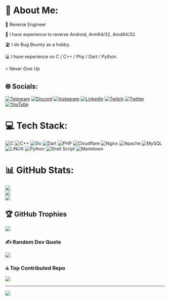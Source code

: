 # 💫 About Me:
🔭 Reverse Engineer

🧠 I have experience to reverse Android, Arm64/32, Amd64/32.

🏖 I do Bug Bounty as a hobby.

💻 I have experience on C / C++ / Php / Dart / Python.

⚡️ Never Give Up


## 🌐 Socials:
[![Telegram](https://img.shields.io/badge/Telegram-%232CA5E0.svg?logo=telegram&style=for-the-badg&logoColor=white)](https://t.me/SafaSafari) [![Discord](https://img.shields.io/badge/Discord-%237289DA.svg?logo=discord&logoColor=white)](https://discord.gg/SafaSafari) [![Instagram](https://img.shields.io/badge/Instagram-%23E4405F.svg?logo=Instagram&logoColor=white)](https://instagram.com/SafaSafari.ss) [![LinkedIn](https://img.shields.io/badge/LinkedIn-%230077B5.svg?logo=linkedin&logoColor=white)](https://linkedin.com/in/safasafari) [![Twitch](https://img.shields.io/badge/Twitch-%239146FF.svg?logo=Twitch&logoColor=white)](https://twitch.tv/SafaSafari) [![Twitter](https://img.shields.io/badge/Twitter-%231DA1F2.svg?logo=Twitter&logoColor=white)](https://twitter.com/SafaSafari3) [![YouTube](https://img.shields.io/badge/YouTube-%23FF0000.svg?logo=YouTube&logoColor=white)](https://youtube.com/@SafaSafari) 

# 💻 Tech Stack:
![C](https://img.shields.io/badge/c-%2300599C.svg?style=for-the-badge&logo=c&logoColor=white) ![C++](https://img.shields.io/badge/c++-%2300599C.svg?style=for-the-badge&logo=c%2B%2B&logoColor=white) ![Go](https://img.shields.io/badge/go-%2300ADD8.svg?style=for-the-badge&logo=go&logoColor=white) ![Dart](https://img.shields.io/badge/dart-%230175C2.svg?style=for-the-badge&logo=dart&logoColor=white) ![PHP](https://img.shields.io/badge/php-%23777BB4.svg?style=for-the-badge&logo=php&logoColor=white) ![Cloudflare](https://img.shields.io/badge/Cloudflare-F38020?style=for-the-badge&logo=Cloudflare&logoColor=white) ![Nginx](https://img.shields.io/badge/nginx-%23009639.svg?style=for-the-badge&logo=nginx&logoColor=white) ![Apache](https://img.shields.io/badge/apache-%23D42029.svg?style=for-the-badge&logo=apache&logoColor=white) ![MySQL](https://img.shields.io/badge/mysql-%2300f.svg?style=for-the-badge&logo=mysql&logoColor=white) ![LINUX](https://img.shields.io/badge/Linux-FCC624?style=for-the-badge&logo=linux&logoColor=black) ![Python](https://img.shields.io/badge/python-3670A0?style=for-the-badge&logo=python&logoColor=ffdd54) ![Shell Script](https://img.shields.io/badge/shell_script-%23121011.svg?style=for-the-badge&logo=gnu-bash&logoColor=white) ![Markdown](https://img.shields.io/badge/markdown-%23000000.svg?style=for-the-badge&logo=markdown&logoColor=white)
# 📊 GitHub Stats:
![](https://github-readme-stats.vercel.app/api?username=SafaSafari&theme=dark&hide_border=true&include_all_commits=true&count_private=false)<br/>
![](https://github-readme-streak-stats.herokuapp.com/?user=SafaSafari&theme=dark&hide_border=true)<br/>
![](https://github-readme-stats.vercel.app/api/top-langs/?username=SafaSafari&theme=dark&hide_border=true&include_all_commits=true&count_private=false&layout=compact)

## 🏆 GitHub Trophies
![](https://github-profile-trophy.vercel.app/?username=SafaSafari&theme=discord&no-frame=false&no-bg=true&margin-w=4)

### ✍️ Random Dev Quote
![](https://quotes-github-readme.vercel.app/api?type=horizontal&theme=radical)

### 🔝 Top Contributed Repo
![](https://github-contributor-stats.vercel.app/api?username=SafaSafari&limit=5&theme=dark&combine_all_yearly_contributions=true)

---
[![](https://visitcount.itsvg.in/api?id=SafaSafari&icon=0&color=0)](https://visitcount.itsvg.in)

<!-- Proudly created with GPRM ( https://gprm.itsvg.in ) -->

